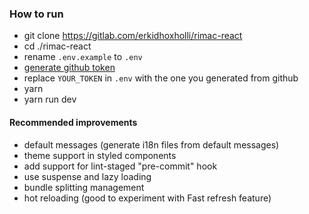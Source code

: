 ### How to run
* git clone https://gitlab.com/erkidhoxholli/rimac-react
* cd ./rimac-react
* rename ```.env.example``` to ```.env```
* [generate github token](https://docs.github.com/en/github/authenticating-to-github/creating-a-personal-access-token)
* replace ```YOUR_TOKEN``` in ```.env``` with the one you generated from github
* yarn
* yarn run dev

#### Recommended improvements
* default messages (generate i18n files from default messages)
* theme support in styled components
* add support for lint-staged "pre-commit" hook
* use suspense and lazy loading
* bundle splitting management 
* hot reloading (good to experiment with Fast refresh feature)
